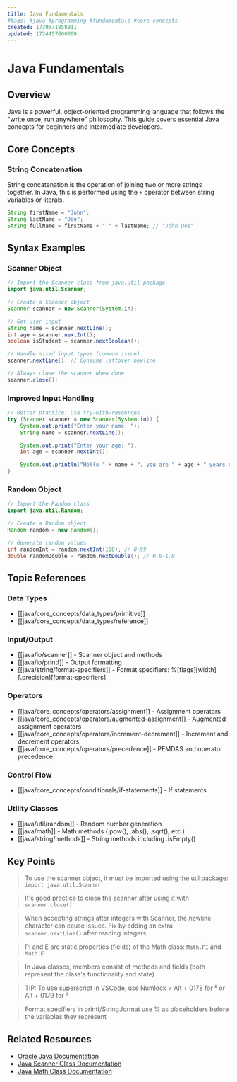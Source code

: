 ```yaml
---
title: Java Fundamentals
#tags: #java #programming #fundamentals #core-concepts
created: 1739571858911
updated: 1724457600000
---
```


<!--#region styles-->
<!--#endregion-->

# Java Fundamentals

## Overview

Java is a powerful, object-oriented programming language that follows the "write once, run anywhere" philosophy. This guide covers essential Java concepts for beginners and intermediate developers.

## Core Concepts

### String Concatenation

String concatenation is the operation of joining two or more strings together. In Java, this is performed using the `+` operator between string variables or literals.

```java
String firstName = "John";
String lastName = "Doe";
String fullName = firstName + " " + lastName; // "John Doe"
```

## Syntax Examples

### Scanner Object

```java
// Import the Scanner class from java.util package
import java.util.Scanner;

// Create a Scanner object
Scanner scanner = new Scanner(System.in);

// Get user input
String name = scanner.nextLine();
int age = scanner.nextInt();
boolean isStudent = scanner.nextBoolean();

// Handle mixed input types (common issue)
scanner.nextLine(); // Consume leftover newline

// Always close the scanner when done
scanner.close();
```

### Improved Input Handling

```java
// Better practice: Use try-with-resources
try (Scanner scanner = new Scanner(System.in)) {
    System.out.print("Enter your name: ");
    String name = scanner.nextLine();

    System.out.print("Enter your age: ");
    int age = scanner.nextInt();

    System.out.println("Hello " + name + ", you are " + age + " years old.");
}
```

### Random Object

```java
// Import the Random class
import java.util.Random;

// Create a Random object
Random random = new Random();

// Generate random values
int randomInt = random.nextInt(100); // 0-99
double randomDouble = random.nextDouble(); // 0.0-1.0
```

## Topic References

### Data Types

- [[java/core_concepts/data_types/primitive]]
- [[java/core_concepts/data_types/reference]]

### Input/Output

- [[java/io/scanner]] - Scanner object and methods
- [[java/io/printf]] - Output formatting
- [[java/string/format-specifiers]] - Format specifiers: %[flags][width][.precision][format-specifiers]

### Operators

- [[java/core_concepts/operators/assignment]] - Assignment operators
- [[java/core_concepts/operators/augmented-assignment]] - Augmented assignment operators
- [[java/core_concepts/operators/increment-decrement]] - Increment and decrement operators
- [[java/core_concepts/operators/precedence]] - PEMDAS and operator precedence

### Control Flow

- [[java/core_concepts/conditionals/if-statements]] - If statements

### Utility Classes

- [[java/util/random]] - Random number generation
- [[java/math]] - Math methods (.pow(), .abs(), .sqrt(), etc.)
- [[java/string/methods]] - String methods including .isEmpty()

## Key Points

> To use the scanner object, it must be imported using the util package: `import java.util.Scanner`

> It's good practice to close the scanner after using it with `scanner.close()`

> When accepting strings after integers with Scanner, the newline character can cause issues. Fix by adding an extra `scanner.nextLine()` after reading integers.

> PI and E are static properties (fields) of the Math class: `Math.PI` and `Math.E`

> In Java classes, members consist of methods and fields (both represent the class's functionality and state)

> TIP: To use superscript in VSCode, use Numlock + Alt + 0178 for ² or Alt + 0179 for ³

> Format specifiers in printf/String.format use % as placeholders before the variables they represent

## Related Resources

- [Oracle Java Documentation](https://docs.oracle.com/en/java/javase/17/docs/api/index.html)
- [Java Scanner Class Documentation](https://docs.oracle.com/en/java/javase/17/docs/api/java.base/java/util/Scanner.html)
- [Java Math Class Documentation](https://docs.oracle.com/en/java/javase/17/docs/api/java.base/java/lang/Math.html)
